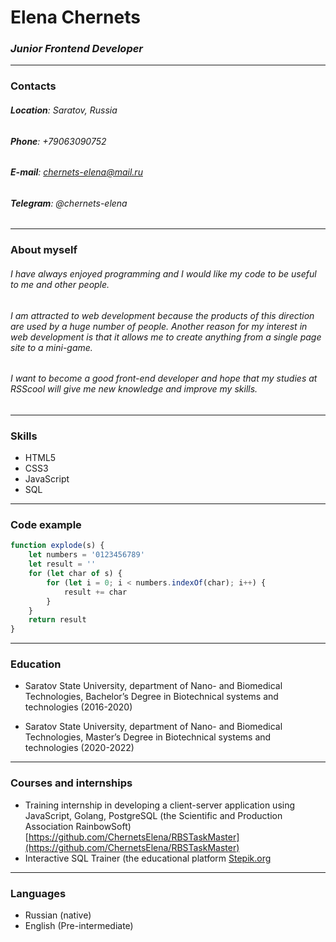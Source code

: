 ﻿# Elena Chernets
### *Junior Frontend Developer*

---
### Contacts
###### **Location**: Saratov, Russia
###### **Phone**: +79063090752 
###### **E-mail**: chernets-elena@mail.ru
###### **Telegram**: @chernets-elena

---
### About myself

###### I have always enjoyed programming and I would like my code to be useful to me and other people. 
###### I am attracted to web development because the products of this direction are used by a huge number of people. Another reason for my interest in web development is that it allows me to create anything from a single page site to a mini-game. 
###### I want to become a good front-end developer and hope that my studies at RSScool will give me new knowledge and improve my skills.
---
### Skills
- HTML5
- CSS3
- JavaScript
- SQL

---
### Code example
```javascript
function explode(s) {
    let numbers = '0123456789'
    let result = ''
    for (let char of s) {
        for (let i = 0; i < numbers.indexOf(char); i++) {
            result += char
        }
    }
    return result
}
```

---
### Education
- Saratov State University, department of Nano- and Biomedical Technologies, Bachelor’s Degree in Biotechnical systems and technologies (2016-2020)

- Saratov State University, department of Nano- and Biomedical Technologies, Master’s Degree in Biotechnical systems and technologies (2020-2022)

---
### Courses and internships
- Training internship in developing a client-server application using JavaScript, Golang, PostgreSQL (the Scientific and Production Association RainbowSoft) [https://github.com/ChernetsElena/RBSTaskMaster](https://github.com/ChernetsElena/RBSTaskMaster)
- Interactive SQL Trainer (the educational platform [Stepik.org](https://stepik.org/course/63054/promo)

---
### Languages 
- Russian (native)
- English (Pre-intermediate)